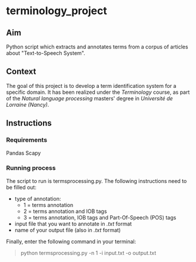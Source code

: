 # terminology_project


## Aim

Python script which extracts and annotates terms from a corpus of articles about "Text-to-Speech System".


## Context
The goal of this project is to develop a term identification system for a specific domain.
It has been realized under the _Terminology_ course, as part of the _Natural language processing_ masters' degree in _Université de Lorraine (Nancy)_.


## Instructions

### Requirements 

Pandas
Scapy

### Running process

The script to run is termsprocessing.py. The following instructions need to be filled out:
 * type of annotation:
   * 1 = terms annotation
   * 2 = terms annotation and IOB tags
   * 3 = terms annotation, IOB tags and Part-Of-Speech (POS) tags
 * input file that you want to annotate in _.txt_ format
 * name of your output file (also in _.txt_ format) 

Finally, enter the following command in your terminal:
> python termsprocessing.py -n 1  -i input.txt -o output.txt
